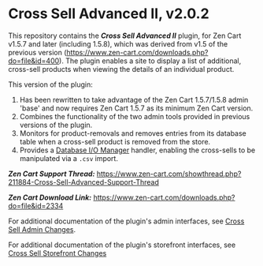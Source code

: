 # Cross Sell Advanced II, v2.0.2
This repository contains the ***Cross Sell Advanced II*** plugin, for Zen Cart v1.5.7 and later (including 1.5.8),  which was derived from v1.5 of the previous version (https://www.zen-cart.com/downloads.php?do=file&id=400).  The plugin enables a site to display a list of additional, cross-sell products when viewing the details of an individual product.

This version of the plugin:

1. Has been rewritten to take advantage of the Zen Cart 1.5.7/1.5.8 admin 'base' and now requires Zen Cart 1.5.7 as its minimum Zen Cart version.
2. Combines the functionality of the two admin tools provided in previous versions of the plugin.
3. Monitors for product-removals and removes entries from its database table when a cross-sell product is removed from the store.
4. Provides a [Database I/O Manager](https://www.zen-cart.com/downloads.php?do=file&id=2091) handler, enabling the cross-sells to be manipulated via a `.csv` import.

***Zen Cart Support Thread:*** https://www.zen-cart.com/showthread.php?211884-Cross-Sell-Advanced-Support-Thread

***Zen Cart Download Link:*** https://www.zen-cart.com/downloads.php?do=file&id=2334

For additional documentation of the plugin's admin interfaces, see [Cross Sell Admin Changes](./pages/admin_interfaces.md).

For additional documentation of the plugin's storefront interfaces, see [Cross Sell Storefront Changes](./pages/storefront_interfaces.md)

